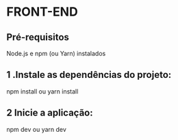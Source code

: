 

# FRONT-END


## Pré-requisitos
Node.js e npm (ou Yarn) instalados

## 1 .Instale as dependências do projeto:
npm install
   ou
yarn install

## 2 Inicie a aplicação:
npm dev
 ou
yarn dev


